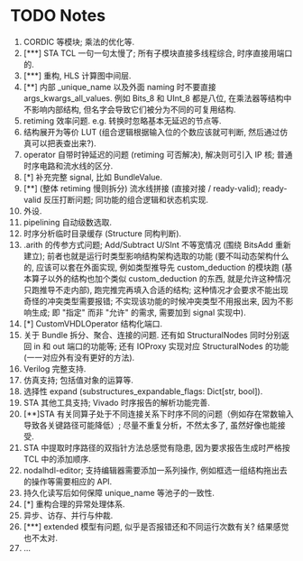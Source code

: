 # TODO Notes

1. CORDIC 等模块; 乘法的优化等.
2. [***] STA TCL 一句一句太慢了; 所有子模块直接多线程综合, 时序直接用端口的.
3. [***] 重构, HLS 计算图中间层.
4. [**] 内部 _unique_name 以及外面 naming 时不要直接 args_kwargs_all_values. 例如 Bits_8 和 UInt_8 都是八位, 在乘法器等结构中不影响内部结构, 但名字会导致它们被分为不同的可复用结构.
5. retiming 效率问题. e.g. 转换时忽略基本无延迟的节点等.
6. 结构展开为等价 LUT (组合逻辑根据输入位的个数应该就可判断, 然后通过仿真可以把表查出来?).
7. operator 自带时钟延迟的问题 (retiming 可否解决), 解决则可引入 IP 核; 普通时序电路和流水线的区分.
8. [*] 补充完整 signal, 比如 BundleValue.
9. [**] (整体 retiming 慢则拆分) 流水线拼接 (直接对接 / ready-valid); ready-valid 反压打断问题; 同功能的组合逻辑和状态机实现.
10. 外设.
11. pipelining 自动级数选取.
12. 时序分析临时目录缓存 (Structure 同构判断).
13. .arith 的传参方式问题; Add/Subtract U/SInt 不等宽情况 (围绕 BitsAdd 重新建立); 前者也就是运行时类型影响结构架构选取的功能 (要不叫动态架构什么的, 应该可以套在外面实现, 例如类型推导先 custom_deduction 的模块跑 (基本算子以外的结构也加个类似 custom_deduction 的东西, 就是允许这种情况只跑推导不走内部), 跑完推完再填入合适的结构; 这种情况才会要求不能出现奇怪的冲突类型需要报错; 不实现该功能的时候冲突类型不用报出来, 因为不影响生成; 即 "指定" 而非 "允许" 的需求, 需要加到 signal 实现中).
14. [*] CustomVHDLOperator 结构化端口.
15. 关于 Bundle 拆分、聚合、连接的问题. 还有如 StructuralNodes 同时分别返回 in 和 out 端口的功能等; 还有 IOProxy 实现对应 StructuralNodes 的功能 (一一对应外有没有更好的方法).
16. Verilog 完整支持.
17. 仿真支持; 包括值对象的运算等.
18. 选择性 expand (substructures_expandable_flags: Dict[str, bool]).
19. STA 其他工具支持; Vivado 时序报告的解析功能完善.
20. [**]STA 有关同算子处于不同连接关系下时序不同的问题（例如存在常数输入导致各关键路径可能降低）; 尽量不重复分析，不然太多了, 虽然好像也能接受.
21. STA 中提取时序路径的双指针方法总感觉有隐患, 因为要求报告生成时严格按 TCL 中的添加顺序.
22. nodalhdl-editor; 支持编辑器需要添加一系列操作, 例如框选一组结构拖出去的操作等需要相应的 API.
23. 持久化读写后如何保障 unique_name 等池子的一致性.
24. [*] 重构合理的异常处理体系.
25. 异步、访存、并行与仲裁.
26. [***] extended 模型有问题, 似乎是否报错还和不同运行次数有关? 结果感觉也不太对.
27. ...
